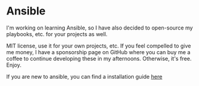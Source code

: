 # Ansible

I'm working on learning Ansible, so I have also decided to open-source my playbooks, etc. for your projects as well.

MIT license, use it for your own projects, etc. If you feel compelled to give me money, I have a sponsorship page on GitHub where you can buy me a coffee to continue developing these in my afternoons. Otherwise, it's free. Enjoy.

If you are new to ansible, you can find a installation guide [here](https://docs.ansible.com/ansible/latest/installation_guide/intro_installation.html#control-node-requirements)
